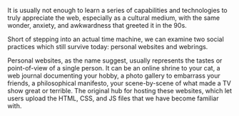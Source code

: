 It is usually not enough to learn a series of capabilities and technologies to truly appreciate the web, especially as a cultural medium, with the same wonder, anxiety, and awkwardness that greeted it in the 90s.

Short of stepping into an actual time machine, we can examine two social practices which still survive today: personal websites and webrings.

Personal websites, as the name suggest, usually represents the tastes or point-of-view of a single person. It can be an online shrine to your cat, a web journal documenting your hobby, a photo gallery to embarrass your friends, a philosophical manifesto, your scene-by-scene of what made a TV show great or terrible. The original hub for hosting these websites, which let users upload the HTML, CSS, and JS files that we have become familiar with.

